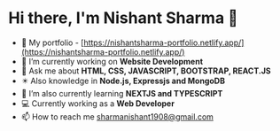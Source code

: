 # Hi there, I'm Nishant Sharma 👋

- 🧧 My portfolio - [https://nishantsharma-portfolio.netlify.app/](https://nishantsharma-portfolio.netlify.app/)
- 🔭 I’m currently working on **Website Development** 
- 💬 Ask me about **HTML, CSS, JAVASCRIPT, BOOTSTRAP, REACT.JS**
- ✴️ Also knowledge in **Node.js, Expressjs and MongoDB**
- 🌱 I’m also currently learning **NEXTJS and TYPESCRIPT**
- 💻 Currently working as a **Web Developer**
- 📫 How to reach me sharmanishant1908@gmail.com
